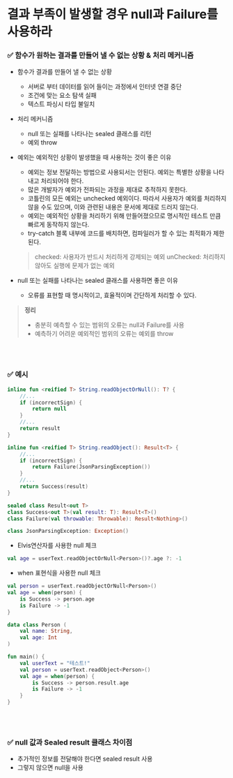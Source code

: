 # 결과 부족이 발생할 경우 null과 Failure를 사용하라

### ✅ 함수가 원하는 결과를 만들어 낼 수 없는 상황 & 처리 메커니즘

- 함수가 결과를 만들어 낼 수 없는 상황
    - 서버로 부터 데이터를 읽어 들이는 과정에서 인터넷 연결 중단
    - 조건에 맞는 요소 탐색 실패
    - 텍스트 파싱시 타입 불일치

- 처리 메커니즘
    - null 또는 실패를 나타나는 sealed 클래스를 리턴
    - 예외 throw

- 예외는 예외적인 상황이 발생했을 때 사용하는 것이 좋은 이유
    - 예외는 정보 전달하는 방법으로 사용되서는 안된다. 예외는 특별한 상황을 나타내고 처리되어야 한다.
    - 많은 개발자가 예외가 전파되는 과정을 제대로 추적하지 못한다.
    - 코틀린의 모든 예외는 unchecked 예외이다. 따라서 사용자가 예외를 처리하지 않을 수도 있으며, 이와 관련된 내용은 문서에 제대로 드러지 않는다.
    - 예외는 예외적인 상황을 처리하기 위해 만들어졌으므로 명시적인 테스트 만큼 빠르게 동작하지 않는다.
    - try-catch 블록 내부에 코드를 배치하면, 컴파일러가 할 수 있는 최적화가 제한된다.
    
    > checked: 사용자가 반드시 처리하게 강제되는 예외
    unChecked: 처리하지 않아도 실행에 문제가 없는 예외
    > 

- null 또는 실패를 나타나는 sealed 클래스를 사용하면 좋은 이유
    - 오류를 표현할 때 명시적이고, 효율적이며 간단하게 처리할 수 있다.

> **정리**
> 
> - 충분히 예측할 수 있는 범위의 오류는 null과 Failure를 사용
> - 예측하기 어려운 예외적인 범위의 오류는 예외를 throw

<br><br>

### ✅ 예시

```kotlin
inline fun <reified T> String.readObjectOrNull(): T? {
    //...
    if (incorrectSign) {
        return null
    }
    //...
    return result
}

inline fun <reified T> String.readObject(): Result<T> {
    //...
    if (incorrectSign) {
        return Failure(JsonParsingException())
    }
    //...
    return Success(result)
}

sealed class Result<out T>
class Success<out T>(val result: T): Result<T>()
class Failure(val throwable: Throwable): Result<Nothing>()

class JsonParsingException: Exception()
```

- Elvis연산자를 사용한 null 체크

```kotlin
val age = userText.readObjectOrNull<Person>()?.age ?: -1
```

- when 표현식을 사용한 null 체크

```kotlin
val person = userText.readObjectOrNull<Person>()
val age = when(person) {
    is Success -> person.age
    is Failure -> -1
}
```

```kotlin
data class Person (
    val name: String,
    val age: Int
)

fun main() {
    val userText = "테스트!"
    val person = userText.readObject<Person>()
    val age = when(person) {
        is Success -> person.result.age
        is Failure -> -1
    }
}
```

<br><br>

### ✅ null 값과 Sealed result 클래스 차이점

- 추가적인 정보를 전달해야 한다면 sealed result 사용
- 그렇지 않으면 null을 사용